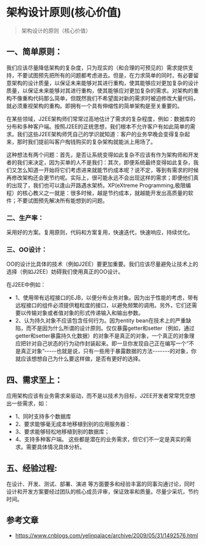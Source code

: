 # 架构设计原则(核心价值)

> 架构设计的原则（核心价值）

## 

## 一、简单原则：

我们应该尽量降低架构的复杂度，只为现实的（和合理的可预见的）需求提供支持，不要试图预先把所有的问题都考虑进去。但是，在力求简单的同时，有必要留意架构的设计质量，以保证未来能够对其进行重构，使其能够应对更加复杂的设计质量，以保证未来能够对其进行重构，使其能够应对更加复杂的需求。对架构的重构不像重构代码那么简单，但既然我们不希望面对新的需求时被迫修改大量代码，就必须重视架构的重构。即拥有一个具有伸缩性的简单架构是至关重要的。

在某些领域，J2EE架构师们常常过高地估计了需求的复杂程度，例如：数据库的分布和多种客户端。按照J2EE的正统思想，我们根本不允许客户有如此简单的需求。我们这些J2EE架构师凭自己的学识就知道：客户的业务早晚会变得复杂起来，那时我们提前叫客户掏钱购买的复杂架构就能派上用场了。

这种想法有两个问题：首先，是否让系统变得如此复杂不应该有作为架构师和开发者的我们来决定，因为买单的人不是我们：其次，即便系统最终变得如此复杂，我们又怎么知道一开始将它们考虑进来就能节约成本呢？说不定，等到有需求的时候再修改架构还会更节约呢。实际上，很可能永远不会出现这样的需求；即便他们真的出现了，我们也可以逢山开路遇水架桥。XP(eXtreme Programming,极限编程）的核心教义之一就是：很多时候，越是节约成本，就越能开发出高质量的软件；不要试图预先解决所有能想到的问题。

### 二、生产率：

采用好的方案。复用原则，代码和方案复用，快速迭代，快速响应，持续优化。

### 三、OO设计：

OO的设计比具体的技术（例如J2EE）要更加重要。我们应该尽量避免让技术上的选择（例如J2EE）妨碍我们使用真正的OO设计。

在J2EE中例如：

- 1、使用带有远程接口的EJB，以便分布业务对象。因为出于性能的考虑，带有远程接口的组件必须提供粗粒度的接口，以避免频繁的调用。另外，它们还需要以传输对象或者值对象的形式传递输入和输出参数。
- 2、认为持久对象不应该包含任何行为。因为entity bean在技术上的严重缺陷，而不是因为什么所谓的设计原则。仅仅暴露getter和setter（例如，通过getter和setter暴露持久化数据）的对象不是真正的对象，一个真正的对象理应把针对自己状态的行为动作封装起来。即一旦你发现自己正在编写一个“不是真正对象”-----也就是说，只有一些用于暴露数据的方法-------的对象，你就应该想想自己为什么要这样做，是否有更好的选择。

## 四、需求至上：

应用架构应该有业务需求来驱动，而不是以技术为目标，J2EE开发者常常凭空想出一些需求，如：

- 1、同时支持多个数据库
- 2、要求能够毫无成本地移植到别的应用服务器：
- 3、要求能够轻松地移植到别的数据库；
- 4、支持多种客户端。 这些都是潜在的业务需求，但它们不一定是真实的需求。需要具体情况具体分析。

## 五、经验过程:

在设计、开发、测试、部署、演进 等方面要多和经验丰富的同事沟通讨论，同时设计和开发方案要经过团队的核心成员评审，保证效率和质量。尽量少采坑，节约时间。

## 参考文章

- https://www.cnblogs.com/yelinpalace/archive/2009/05/31/1492576.html

